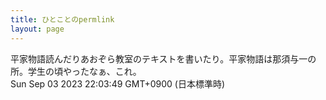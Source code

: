 ```yaml
---
title: ひとことのpermlink
layout: page
---
```

<div class="box" dt="1693746229296">
  平家物語読んだりあおぞら教室のテキストを書いたり。平家物語は那須与一の所。学生の頃やったなぁ、これ。
  <div class="content is-small">Sun Sep 03 2023 22:03:49 GMT+0900 (日本標準時)</div>
</div>